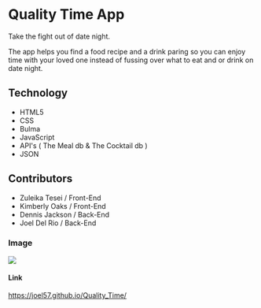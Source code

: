 # Quality Time App

Take the fight out of date night. 

The app helps you find a food recipe and a drink paring so you can enjoy time with your loved one instead of fussing over what to eat and or drink on date night. 

## Technology

* HTML5
* CSS
* Bulma
* JavaScript
* API's ( The Meal db & The Cocktail db )
* JSON
  
## Contributors

* Zuleika Tesei / Front-End
* Kimberly Oaks / Front-End
* Dennis Jackson / Back-End
* Joel Del Rio / Back-End
 
### Image

<img src="./assets/images/quality_time.png">

#### Link

https://joel57.github.io/Quality_Time/ 






